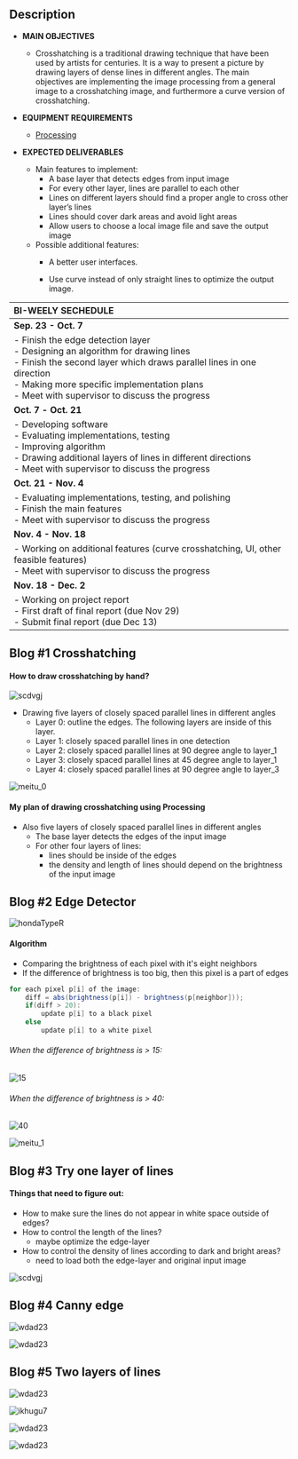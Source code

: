 ## Description

- **MAIN OBJECTIVES**

  - Crosshatching is a traditional drawing technique that have been used by
    artists for centuries. It is a way to present a picture by drawing layers of
    dense lines in different angles. The main objectives are implementing the image processing from a general image to a crosshatching image, and furthermore a curve version of crosshatching.

- **EQUIPMENT REQUIREMENTS**

  - [Processing](https://processing.org/)

- **EXPECTED DELIVERABLES**

  - Main features to implement:
    - A base layer that detects edges from input image
    - For every other layer, lines are parallel to each other
    - Lines on different layers should find a proper angle to cross other layer’s lines
    - Lines should cover dark areas and avoid light areas
    - Allow users to choose a local image file and save the output image
  - Possible additional features:
    - A better user interfaces.
    
    - Use curve instead of only straight lines to optimize the output image.
    
      

| **BI-WEELY SECHEDULE**                                       |
| :----------------------------------------------------------- |
| **Sep. 23   -   Oct.   7**                                   |
|  - Finish the edge detection layer  <br>                                                                                                  -  Designing an algorithm for drawing lines      <br>                                                                                    -  Finish the second layer which draws parallel lines in one   direction     <br>                                                        -  Making more specific implementation   plans         <br>                                                                              -  Meet with   supervisor to discuss the progress |
| **Oct.** **7**     **-   Oct. 21**                           |
| -  Developing software            <br>                                                                                                   -  Evaluating   implementations, testing       <br>                                                                                     -  Improving algorithm                 <br>                                                                                             -  Drawing additional   layers of lines in different directions   <br>                                                                   -  Meet with supervisor to discuss the progress |
| **Oct. 21   -   Nov. 4**                                     |
| -  Evaluating implementations, testing,   and polishing <br>                                                                             -  Finish the main features                                 <br>                                                                         -  Meet with supervisor to discuss the progress |
| **Nov. 4   -   Nov. 18**                                     |
| -  Working on additional features (curve crosshatching, UI, other feasible features)   <br>                                             -  Meet with supervisor to discuss the progress |
| **Nov. 18   -     Dec. 2**                                   |
| -  Working on project report           <br>                                                                                             -  First draft of final report   (due Nov 29)         <br>                                                                               -  Submit final report (due Dec 13) |



## Blog #1 Crosshatching

#### How to draw crosshatching by hand?

![scdvgj](/pic/Captdsdsd.PNG)

- Drawing five layers of closely spaced parallel lines in different angles
  - Layer 0: outline the edges. The following layers are inside of this layer.
  - Layer 1: closely spaced parallel lines in one detection
  - Layer 2: closely spaced parallel lines at 90 degree angle to layer_1
  - Layer 3: closely spaced parallel lines at 45 degree angle to layer_1
  - Layer 4: closely spaced parallel lines at 90 degree angle to layer_3

![meitu_0](/pic/meitu_0.jpg)



#### My plan of drawing crosshatching using Processing

- Also five layers of closely spaced parallel lines in different angles
  - The base layer detects the edges of the input image
  - For other four layers of lines:
    - lines should be inside of the edges
    - the density and length of lines should depend on the brightness of the input image





## Blog #2 Edge Detector

![hondaTypeR](/pic/hondaTypeR.jpg)

#### Algorithm

- Comparing the brightness of each pixel with it's eight neighbors
- If the difference of  brightness is too big, then this pixel is a part of edges

``` java
for each pixel p[i] of the image:
	diff = abs(brightness(p[i]) - brightness(p[neighbor]));
	if(diff > 20):
		update p[i] to a black pixel
	else
		update p[i] to a white pixel
```

###### When the difference of brightness is > 15:

![15](/pic/15.jpg)

###### When the difference of brightness is > 40:

![40](/pic/40.jpg)

![meitu_1](/pic/meitu_1.jpg)





## Blog #3 Try one layer of lines

#### Things that need to figure out:

- How to make sure the lines do not appear in white space outside of edges?
- How to control the length of the lines?
  - maybe optimize the edge-layer
- How to control the density of lines according to dark and bright areas?
  - need to load both the edge-layer and original input image

![scdvgj](/pic/scdvgj.jpg)

## Blog #4  Canny edge 

![wdad23](/pic/c1.png)

![wdad23](/pic/ccat.png)



## Blog #5 Two layers of lines

![wdad23](/pic/wdad23.jpg)

![ikhugu7](/pic/ikhugu7.jpg)

![wdad23](/pic/asadefreg.jpg)

![wdad23](/pic/5tjguh.jpg)